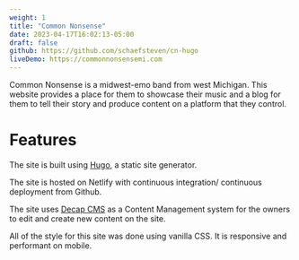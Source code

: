 ```yaml
---
weight: 1
title: "Common Nonsense"
date: 2023-04-17T16:02:13-05:00
draft: false
github: https://github.com/schaefsteven/cn-hugo
liveDemo: https://commonnonsensemi.com
---
```


Common Nonsense is a midwest-emo band from west Michigan. This website provides a place for them to showcase their music and a blog for them to tell their story and produce content on a platform that they control. 

# Features

The site is built using [Hugo](https://gohugo.io/), a static site generator. 

The site is hosted on Netlify with continuous integration/ continuous deployment from Github. 

The site uses [Decap CMS](https://decapcms.org/) as a Content Management system for the owners to edit and create new content on the site.

All of the style for this site was done using vanilla CSS. It is responsive and performant on mobile.
